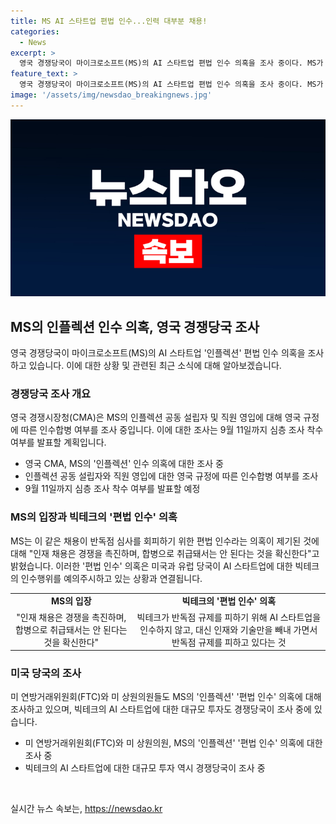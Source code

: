 ```yaml
---
title: MS AI 스타트업 편법 인수...인력 대부분 채용!
categories:
  - News
excerpt: >
  영국 경쟁당국이 마이크로소프트(MS)의 AI 스타트업 편법 인수 의혹을 조사 중이다. MS가 인플렉션을 인수한 후 직원을 영입하면서 반독점 심사를 회피하려 한 것으로, 미국과 유럽 당국도 이를 주시하고 있다. 이에 대해 MS는 경쟁을 촉진하기 위한 인재영입이라고 주장하고 있지만, 미 연방거래위원회(FTC)와 미 상원의원들은 이에 대한 조사를 촉구하고 있다. 또한 MS의 다른 AI 스타트업 투자에 대해서도 경쟁당국이 조사를 벌이고 있다.
feature_text: >
  영국 경쟁당국이 마이크로소프트(MS)의 AI 스타트업 편법 인수 의혹을 조사 중이다. MS가 인플렉션을 인수한 후 직원을 영입하면서 반독점 심사를 회피하려 한 것으로, 미국과 유럽 당국도 이를 주시하고 있다. 이에 대해 MS는 경쟁을 촉진하기 위한 인재영입이라고 주장하고 있지만, 미 연방거래위원회(FTC)와 미 상원의원들은 이에 대한 조사를 촉구하고 있다. 또한 MS의 다른 AI 스타트업 투자에 대해서도 경쟁당국이 조사를 벌이고 있다.
image: '/assets/img/newsdao_breakingnews.jpg'
---
```


<p><img src="/assets/img/newsdao_breakingnews.jpg" alt="bookingtag 속보" /></p>

<h2 data-ke-size="size26">MS의 인플렉션 인수 의혹, 영국 경쟁당국 조사</h2>

<p data-ke-size="size16">영국 경쟁당국이 마이크로소프트(MS)의 AI 스타트업 '인플렉션' 편법 인수 의혹을 조사하고 있습니다. 이에 대한 상황 및 관련된 최근 소식에 대해 알아보겠습니다.</p>

<h3>경쟁당국 조사 개요</h3>

<p data-ke-size="size16">영국 경쟁시장청(CMA)은 MS의 인플렉션 공동 설립자 및 직원 영입에 대해 영국 규정에 따른 인수합병 여부를 조사 중입니다. 이에 대한 조사는 9월 11일까지 심층 조사 착수 여부를 발표할 계획입니다.</p>

<ul>
  <li>영국 CMA, MS의 '인플렉션' 인수 의혹에 대한 조사 중</li>
  <li>인플렉션 공동 설립자와 직원 영입에 대한 영국 규정에 따른 인수합병 여부를 조사</li>
  <li>9월 11일까지 심층 조사 착수 여부를 발표할 예정</li>
</ul>

<h3>MS의 입장과 빅테크의 '편법 인수' 의혹</h3>

<p data-ke-size="size16">MS는 이 같은 채용이 반독점 심사를 회피하기 위한 편법 인수라는 의혹이 제기된 것에 대해 "인재 채용은 경쟁을 촉진하며, 합병으로 취급돼서는 안 된다는 것을 확신한다"고 밝혔습니다. 이러한 '편법 인수' 의혹은 미국과 유럽 당국이 AI 스타트업에 대한 빅테크의 인수행위를 예의주시하고 있는 상황과 연결됩니다.</p>

<table>
  <tr>
    <td style="text-align: center; height: 17px;"><b>MS의 입장</b></td>
    <td style="text-align: center; height: 17px;"><b>빅테크의 '편법 인수' 의혹</b></td>
  </tr>
  <tr>
    <td style="text-align: center; height: 17px;">"인재 채용은 경쟁을 촉진하며, 합병으로 취급돼서는 안 된다는 것을 확신한다"</td>
    <td style="text-align: center; height: 17px;">빅테크가 반독점 규제를 피하기 위해 AI 스타트업을 인수하지 않고, 대신 인재와 기술만을 빼내 가면서 반독점 규제를 피하고 있다는 것</td>
  </tr>
</table>

<h3>미국 당국의 조사</h3>

<p data-ke-size="size16">미 연방거래위원회(FTC)와 미 상원의원들도 MS의 '인플렉션' '편법 인수' 의혹에 대해 조사하고 있으며, 빅테크의 AI 스타트업에 대한 대규모 투자도 경쟁당국이 조사 중에 있습니다.</p>

<ul>
  <li>미 연방거래위원회(FTC)와 미 상원의원, MS의 '인플렉션' '편법 인수' 의혹에 대한 조사 중</li>
  <li>빅테크의 AI 스타트업에 대한 대규모 투자 역시 경쟁당국이 조사 중</li>
</ul>

<p data-ke-size="size16">&nbsp;</p>
실시간 뉴스 속보는, <a href="https://newsdao.kr" rel="dofollow">https://newsdao.kr</a>


